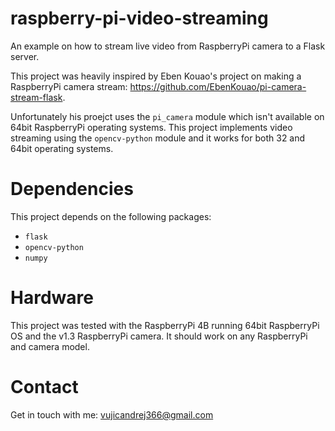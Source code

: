 # raspberry-pi-video-streaming

An example on how to stream live video from RaspberryPi camera
to a Flask server.

This project was heavily inspired by Eben Kouao's project on making a RaspberryPi camera stream: https://github.com/EbenKouao/pi-camera-stream-flask.

Unfortunately his proejct uses the `pi_camera` module which isn't available on 64bit RaspberryPi operating systems.
This project implements video streaming using the `opencv-python` module and it works for both 32 and 64bit operating systems.

# Dependencies

This project depends on the following packages:

- `flask`
- `opencv-python`
- `numpy`

# Hardware

This project was tested with the RaspberryPi 4B running 64bit RaspberryPi OS and the v1.3 RaspberryPi camera. It should work on any RaspberryPi and camera model.

# Contact

Get in touch with me: <a href="mailto:vujicandrej366@gmail.com">vujicandrej366@gmail.com</a>
